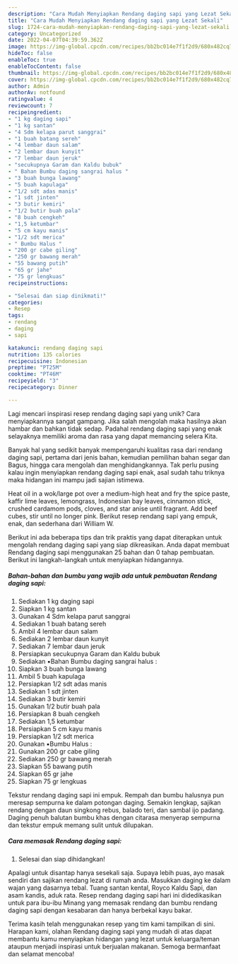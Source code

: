 ```yaml
---
description: "Cara Mudah Menyiapkan Rendang daging sapi yang Lezat Sekali"
title: "Cara Mudah Menyiapkan Rendang daging sapi yang Lezat Sekali"
slug: 1724-cara-mudah-menyiapkan-rendang-daging-sapi-yang-lezat-sekali
category: Uncategorized
date: 2022-04-07T04:39:59.362Z
image: https://img-global.cpcdn.com/recipes/bb2bc014e7f1f2d9/680x482cq70/rendang-daging-sapi-foto-resep-utama.jpg
hideToc: false
enableToc: true
enableTocContent: false
thumbnail: https://img-global.cpcdn.com/recipes/bb2bc014e7f1f2d9/680x482cq70/rendang-daging-sapi-foto-resep-utama.jpg
cover: https://img-global.cpcdn.com/recipes/bb2bc014e7f1f2d9/680x482cq70/rendang-daging-sapi-foto-resep-utama.jpg
author: Admin
authorAv: notfound
ratingvalue: 4
reviewcount: 7
recipeingredient:
- "1 kg daging sapi"
- "1 kg santan"
- "4 Sdm kelapa parut sanggrai"
- "1 buah batang sereh"
- "4 lembar daun salam"
- "2 lembar daun kunyit"
- "7 lembar daun jeruk"
- "secukupnya Garam dan Kaldu bubuk"
- " Bahan Bumbu daging sangrai halus "
- "3 buah bunga lawang"
- "5 buah kapulaga"
- "1/2 sdt adas manis"
- "1 sdt jinten"
- "3 butir kemiri"
- "1/2 butir buah pala"
- "8 buah cengkeh"
- "1,5 ketumbar"
- "5 cm kayu manis"
- "1/2 sdt merica"
- " Bumbu Halus "
- "200 gr cabe giling"
- "250 gr bawang merah"
- "55 bawang putih"
- "65 gr jahe"
- "75 gr lengkuas"
recipeinstructions:

- "Selesai dan siap dinikmati!"
categories:
- Resep
tags:
- rendang
- daging
- sapi

katakunci: rendang daging sapi 
nutrition: 135 calories
recipecuisine: Indonesian
preptime: "PT25M"
cooktime: "PT46M"
recipeyield: "3"
recipecategory: Dinner

---
```





Lagi mencari inspirasi resep rendang daging sapi yang unik? Cara menyiapkannya sangat gampang. Jika salah mengolah maka hasilnya akan hambar dan bahkan tidak sedap. Padahal rendang daging sapi yang enak selayaknya memiliki aroma dan rasa yang dapat memancing selera Kita.





Banyak hal yang sedikit banyak mempengaruhi kualitas rasa dari rendang daging sapi, pertama dari jenis bahan, kemudian pemilihan bahan segar dan Bagus, hingga cara mengolah dan menghidangkannya. Tak perlu pusing kalau ingin menyiapkan rendang daging sapi enak,      asal sudah tahu triknya maka hidangan ini mampu jadi sajian istimewa.














Heat oil in a wok/large pot over a medium-high heat and fry the spice paste, kaffir lime leaves, lemongrass, Indonesian bay leaves, cinnamon stick, crushed cardamom pods, cloves, and star anise until fragrant. Add beef cubes, stir until no longer pink. Berikut resep rendang sapi yang empuk, enak, dan sederhana dari William W.






Berikut ini ada beberapa tips dan trik praktis yang dapat diterapkan untuk mengolah rendang daging sapi yang siap dikreasikan. Anda dapat membuat Rendang daging sapi menggunakan 25 bahan dan 0 tahap pembuatan. Berikut ini langkah-langkah untuk menyiapkan hidangannya.

<!--inarticleads1-->

##### Bahan-bahan dan bumbu yang wajib ada untuk pembuatan Rendang daging sapi:

1. Sediakan 1 kg daging sapi
1. Siapkan 1 kg santan
1. Gunakan 4 Sdm kelapa parut sanggrai
1. Sediakan 1 buah batang sereh
1. Ambil 4 lembar daun salam
1. Sediakan 2 lembar daun kunyit
1. Sediakan 7 lembar daun jeruk
1. Persiapkan secukupnya Garam dan Kaldu bubuk
1. Sediakan  ▪️Bahan Bumbu daging sangrai halus :
1. Siapkan 3 buah bunga lawang
1. Ambil 5 buah kapulaga
1. Persiapkan 1/2 sdt adas manis
1. Sediakan 1 sdt jinten
1. Sediakan 3 butir kemiri
1. Gunakan 1/2 butir buah pala
1. Persiapkan 8 buah cengkeh
1. Sediakan 1,5 ketumbar
1. Persiapkan 5 cm kayu manis
1. Persiapkan 1/2 sdt merica
1. Gunakan  ▪️Bumbu Halus :
1. Gunakan 200 gr cabe giling
1. Sediakan 250 gr bawang merah
1. Siapkan 55 bawang putih
1. Siapkan 65 gr jahe
1. Siapkan 75 gr lengkuas


Tekstur rendang daging sapi ini empuk. Rempah dan bumbu halusnya pun meresap sempurna ke dalam potongan daging. Semakin lengkap, sajikan rendang dengan daun singkong rebus, balado teri, dan sambal ijo padang. Daging penuh balutan bumbu khas dengan citarasa menyerap sempurna dan tekstur empuk memang sulit untuk dilupakan. 

<!--inarticleads2-->

##### Cara memasak Rendang daging sapi:


1. Selesai dan siap dihidangkan!

Apalagi untuk disantap hanya sesekali saja. Supaya lebih puas, ayo masak sendiri dan sajikan rendang lezat di rumah anda. Masukkan daging ke dalam wajan yang dasarnya tebal. Tuang santan kental, Royco Kaldu Sapi, dan asam kandis, aduk rata. Resep rendang daging sapi hari ini didedikasikan untuk para ibu-ibu Minang yang memasak rendang dan bumbu rendang daging sapi dengan kesabaran dan hanya berbekal kayu bakar. 

Terima kasih telah menggunakan resep yang tim kami tampilkan di sini. Harapan kami, olahan Rendang daging sapi yang mudah di atas dapat membantu kamu menyiapkan hidangan yang lezat untuk keluarga/teman ataupun menjadi inspirasi untuk berjualan makanan. Semoga bermanfaat dan selamat mencoba!
